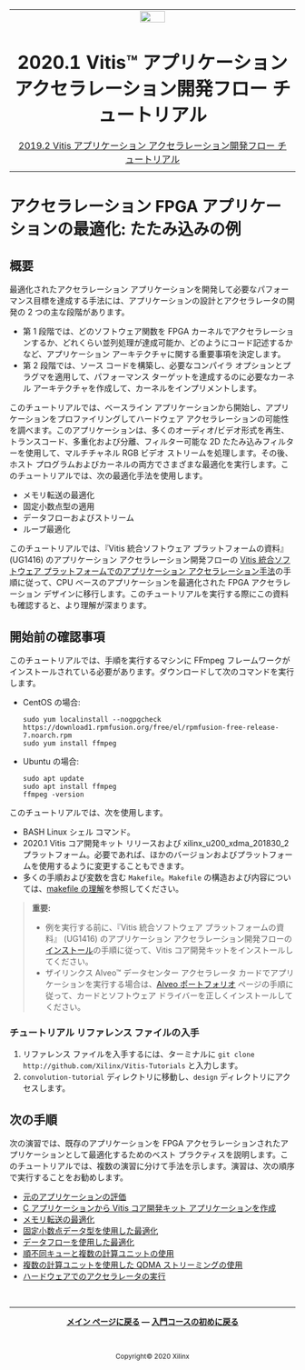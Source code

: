 <table class="sphinxhide">
 <tr>
   <td align="center"><img src="https://www.xilinx.com/content/dam/xilinx/imgs/press/media-kits/corporate/xilinx-logo.png" width="30%"/><h1>2020.1 Vitis™ アプリケーション アクセラレーション開発フロー チュートリアル</h1><a href="https://github.com/Xilinx/Vitis-Tutorials/branches/all">2019.2 Vitis アプリケーション アクセラレーション開発フロー チュートリアル</a></td>
 </tr>
 <tr>
 <td>
 </td>
 </tr>
</table>

# アクセラレーション FPGA アプリケーションの最適化: たたみ込みの例

## 概要

最適化されたアクセラレーション アプリケーションを開発して必要なパフォーマンス目標を達成する手法には、アプリケーションの設計とアクセラレータの開発の 2 つの主な段階があります。

* 第 1 段階では、どのソフトウェア関数を FPGA カーネルでアクセラレーションするか、どれくらい並列処理が達成可能か、どのようにコード記述するかなど、アプリケーション アーキテクチャに関する重要事項を決定します。
* 第 2 段階では、ソース コードを構築し、必要なコンパイラ オプションとプラグマを適用して、パフォーマンス ターゲットを達成するのに必要なカーネル アーキテクチャを作成して、カーネルをインプリメントします。

このチュートリアルでは、ベースライン アプリケーションから開始し、アプリケーションをプロファイリングしてハードウェア アクセラレーションの可能性を調べます。このアプリケーションは、多くのオーディオ/ビデオ形式を再生、トランスコード、多重化および分離、フィルター可能な 2D たたみ込みフィルターを使用して、マルチチャネル RGB ビデオ ストリームを処理します。その後、ホスト プログラムおよびカーネルの両方でさまざまな最適化を実行します。このチュートリアルでは、次の最適化手法を使用します。

* メモリ転送の最適化
* 固定小数点型の適用
* データフローおよびストリーム
* ループ最適化

このチュートリアルでは、『Vitis 統合ソフトウェア プラットフォームの資料』 (UG1416) のアプリケーション アクセラレーション開発フローの [Vitis 統合ソフトウェア プラットフォームでのアプリケーション アクセラレーション手法](https://japan.xilinx.com/cgi-bin/docs/rdoc?v=2020.1;t=vitis+doc;d=methodologyacceleratingapplications.html)の手順に従って、CPU ベースのアプリケーションを最適化された FPGA アクセラレーション デザインに移行します。このチュートリアルを実行する際にこの資料も確認すると、より理解が深まります。

## 開始前の確認事項

このチュートリアルでは、手順を実行するマシンに FFmpeg フレームワークがインストールされている必要があります。ダウンロードして次のコマンドを実行します。

* CentOS の場合:

  ```
  sudo yum localinstall --nogpgcheck https://download1.rpmfusion.org/free/el/rpmfusion-free-release-7.noarch.rpm
  sudo yum install ffmpeg
  ```

* Ubuntu の場合:

  ```
  sudo apt update
  sudo apt install ffmpeg
  ffmpeg -version
  ```

このチュートリアルでは、次を使用します。

* BASH Linux シェル コマンド。
* 2020.1 Vitis コア開発キット リリースおよび xilinx\_u200\_xdma\_201830\_2 プラットフォーム。必要であれば、ほかのバージョンおよびプラットフォームを使用するように変更することもできます。
* 多くの手順および変数を含む `Makefile`。`Makefile` の構造および内容については、[makefile の理解](./HowToRunTutorial.md)を参照してください。

> **重要:**
>
> * 例を実行する前に、『Vitis 統合ソフトウェア プラットフォームの資料』 (UG1416) のアプリケーション アクセラレーション開発フローの[インストール](https://japan.xilinx.com/cgi-bin/docs/rdoc?v=2020.1;t=vitis+doc;d=vhc1571429852245.html)の手順に従って、Vitis コア開発キットをインストールしてください。
> * ザイリンクス Alveo™ データセンター アクセラレータ カードでアプリケーションを実行する場合は、[Alveo ポートフォリオ](https://japan.xilinx.com/products/boards-and-kits/alveo.html) ページの手順に従って、カードとソフトウェア ドライバーを正しくインストールしてください。

### チュートリアル リファレンス ファイルの入手

1. リファレンス ファイルを入手するには、ターミナルに `git clone http://github.com/Xilinx/Vitis-Tutorials` と入力します。
2. `convolution-tutorial` ディレクトリに移動し、`design` ディレクトリにアクセスします。

## 次の手順

次の演習では、既存のアプリケーションを FPGA アクセラレーションされたアプリケーションとして最適化するためのベスト プラクティスを説明します。このチュートリアルでは、複数の演習に分けて手法を示します。演習は、次の順序で実行することをお勧めします。

* [元のアプリケーションの評価](RunOriginalCode.md)
* [C アプリケーションから Vitis コア開発キット アプリケーションを作成](baseline.md)
* [メモリ転送の最適化](localbuf.md)
* [固定小数点データ型を使用した最適化](fixedtype.md)
* [データフローを使用した最適化](dataflow.md)
* [順不同キューと複数の計算ユニットの使用](multi-CU.md)
* [複数の計算ユニットを使用した QDMA ストリーミングの使用](qdma.md)
* [ハードウェアでのアクセラレータの実行](RunOnHardware.md)

<!--

1. [Evaluating the Original Application](RunOriginalCode.md): In this lab, the original C-based application is used to process the filtered video stream. This lab also discusses setting realistic performance goals for an accelerated application.
2. [Creating a Vitis Core Development Kit Application from the C Application](baseline.md): Convert the original C code into a host program and hardware kernel where the kernel is called by the host using the OpenCL™ API.
3. [Optimizing Memory Transfers](localbuf.md): Learn methods for optimizing the hardware kernel for improved memory access. You will learn how to use local cache to make efficient use of the FPGA bandwidth.
4. [Optimizing Using Fixed Point Data Types](fixedtype.md): Understand how data types affect design performance.
5. [Optimizing with Dataflow](dataflow.md): Improve the compute efficiency of your kernel, applying dataflow and streaming to improve the data-path in your kernel.
6. [Using Out-of-Order Queues and Multiple Compute Units](multi-CU.md): Modify the OpenCL API calls in the host program to allow for out-of-order task execution, and increase parallelism within the accelerator by synthesizing multiple kernels to perform the work.
7. [Using QDMA Streaming with Multiple Compute Units](qdma.md): Modify the design to use multiple CUs with streaming functionality based on the output from the previous lab.
8. [Running the Accelerator in Hardware](RunOnHardware.md): All the previous steps have been run in Hardware Emulation mode. Here you run the application on FPGA-based acceleration hardware.

-->
</br><hr/>
<p align="center" class="sphinxhide"><b><a href="./README.md">メイン ページに戻る</a> &mdash; <a href="/docs/vitis-getting-started/README.md">入門コースの初めに戻る</a></b></p></br><p align="center" class="sphinxhide"><sup>Copyright&copy; 2020 Xilinx</sup></p>
